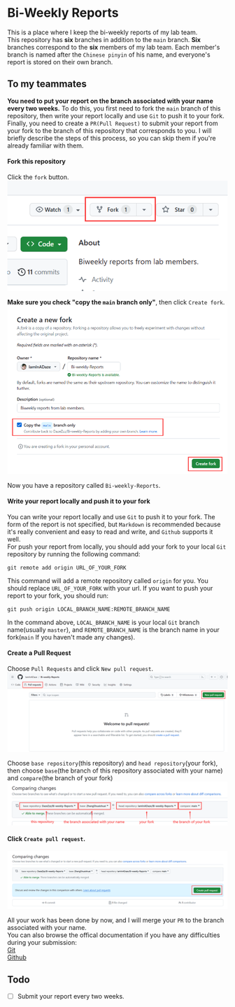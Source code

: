 # Bi-Weekly Reports
This is a place where I keep the bi-weekly reports of my lab team.\
This repository has **six** branches in addition to the `main` branch. **Six** branches correspond to the **six** members of my lab team. Each member's branch is named after the `Chinese pinyin` of his name, and everyone's report is stored on their own branch.

## To my teammates
**You need to put your report on the branch associated with your name every two weeks.** To do this, you first need to fork the `main` branch of this repository, then write your report locally and use `Git` to push it to your fork. Finally, you need to create a `PR(Pull Request)` to submit your report from your fork to the branch of this repository that corresponds to you. I will briefly describe the steps of this process, so you can skip them if you're already familiar with them.

#### Fork this repository
Click the `fork` button.
![](images/fork1.png)

**Make sure you check "copy the `main` branch only"**, then click `Create fork`.
![](images/fork2.png)

Now you have a repository called `Bi-weekly-Reports`.

#### Write your report locally and push it to your fork

You can write your report locally and use `Git` to push it to your fork. The form of the report is not specified, but `Markdown` is recommended because it's really convenient and easy to read and write, and `Github` supports it well.\
For push your report from locally, you should add your fork to your local `Git` repository by running the following command:
```
git remote add origin URL_OF_YOUR_FORK
```
This command will add a remote repository called `origin` for you. You should replace `URL_OF_YOUR_FORK` with your url.
If you want to push your report to your fork, you should run:
```
git push origin LOCAL_BRANCH_NAME:REMOTE_BRANCH_NAME
```
In the command above, `LOCAL_BRANCH_NAME` is your local `Git` branch name(usually `master`), and `REMOTE_BRANCH_NAME` is the branch name in your fork(`main` If you haven't made any changes).

#### Create a Pull Request

Choose `Pull Requests` and click `New pull request`.
![](images/PR1.png)

Choose `base repository`(this repository) and `head repository`(your fork), then choose `base`(the branch of this repository associated with your name) and `compare`(the branch of your fork)
![](images/PR2.png)

#### Click `Create pull request`.
![](images/PR3.png)

All your work has been done by now, and I will merge your `PR` to the branch associated with your name.\
You can also browse the offical documentation if you have any difficulties during your submission:\
[Git](https://git-scm.com/doc)\
[Github](https://docs.github.com/en)

## Todo
- [ ] Submit your report every two weeks.
